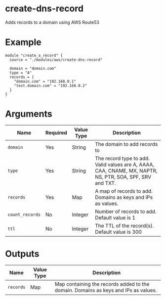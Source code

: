 # create-dns-record

Adds records to a domain using AWS Route53

# Example

```hcl
module "create_a_record" {
  source = "./modules/aws/create-dns-record"

  domain = "domain.com"
  type = "A"
  records = {
    "domain.com" = "192.168.0.1"
    "test.domain.com" = "192.168.0.2"
  }
}
```

# Arguments

| Name                      | Required | Value Type | Description
|---------------------------| -------- | ---------- | -----------
|`domain`                   | Yes      | String     | The domain to add records to
|`type`                     | Yes      | String     | The record type to add. Valid values are A, AAAA, CAA, CNAME, MX, NAPTR, NS, PTR, SOA, SPF, SRV and TXT.
|`records`                  | Yes      | Map        | A map of records to add. Domains as keys and IPs as values.
|`count_records`            | No       | Integer    | Number of records to add. Default value is 1
|`ttl`                      | No       | Integer    | The TTL of the record(s). Default value is 300

# Outputs

| Name                      | Value Type | Description
|---------------------------| ---------- | -----------
|`records`                  | Map        | Map containing the records added to the domain. Domains as keys and IPs as values.

